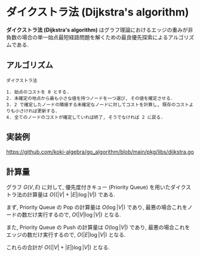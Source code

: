 # ダイクストラ法 (Dijkstra's algorithm)

**ダイクストラ法 (Dijkstra's algorithm)** はグラフ理論におけるエッジの重みが非負数の場合の単一始点最短経路問題を解くための最良優先探索によるアルゴリズムである.

## アルゴリズム

```
ダイクストラ法

1. 始点のコストを 0 とする.
2. 未確定の地点から最も小さな値を持つノードを一つ選び, その値を確定させる.
3. 2 で確定したノードの隣接する未確定なノードに対してコストを計算し, 既存のコストよりも小さければ更新する.
4. 全てのノードのコストが確定していれば終了, そうでなければ 2 に戻る.
```

## 実装例

<https://github.com/koki-algebra/go_algorithm/blob/main/pkg/libs/dijkstra.go>

## 計算量

グラフ $G(V, E)$ に対して, 優先度付きキュー (Priority Queue) を用いたダイクストラ法の計算量は $O((|V|+|E|)\log|V|)$ である.

まず, Priority Queue の Pop の計算量は $O(\log|V|)$ であり, 最悪の場合これをノードの数だけ実行するので, $O(|V|\log|V|)$ となる.

また, Priority Queue の Push の計算量は $O(\log|V|)$ であり, 最悪の場合これをエッジの数だけ実行するので, $O(|E|\log|V|)$ となる.

これらの合計が $O((|V|+|E|)\log|V|)$ となる.
